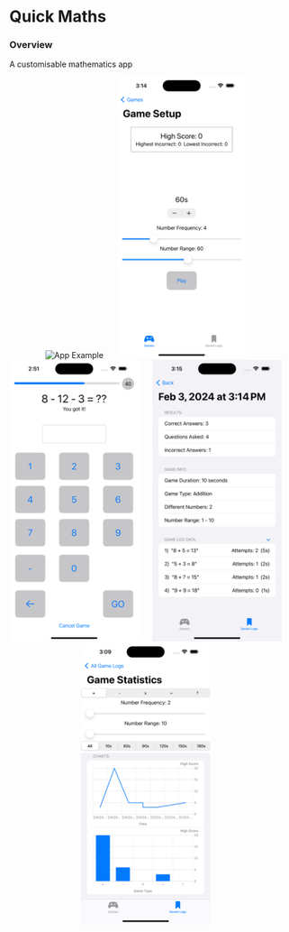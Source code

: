 # Quick Maths


### Overview 

A customisable mathematics app 


<p align="center">
  <img src="PreviewResources/ScreenRecording1.gif" width="230" title="App Example">&nbsp;&nbsp;&nbsp;&nbsp;&nbsp;
  <img src="PreviewResources/Screenshot2.png" width="230"  title="Game Setup">&nbsp;&nbsp;&nbsp;&nbsp;&nbsp;
<img src="PreviewResources/Screenshot3.png" width="230"  title="Game View">&nbsp;&nbsp;&nbsp;&nbsp;&nbsp;
  <img src="PreviewResources/Screenshot6.png" width="230"  title="Game Log Details">&nbsp;&nbsp;&nbsp;&nbsp;&nbsp;
<img src="PreviewResources/Screenshot9.png" width="230"  title="Statistics View">&nbsp;&nbsp;&nbsp;&nbsp;&nbsp;
</p>
<br></br>





